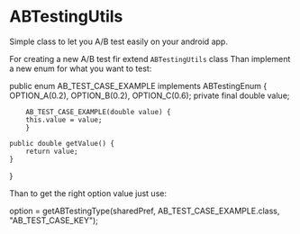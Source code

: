 # ABTestingUtils

Simple class to let you A/B test easily on your android app.

For creating a new A/B test fir extend `ABTestingUtils` class
Than implement a new enum for what you want to test:

public enum AB_TEST_CASE_EXAMPLE implements ABTestingEnum {
        OPTION_A(0.2), OPTION_B(0.2), OPTION_C(0.6);
        private final double value;

        AB_TEST_CASE_EXAMPLE(double value) {
		this.value = value;
        }

	public double getValue() {
		return value;
	}
}

Than to get the right option value just use:

option = getABTestingType(sharedPref, AB_TEST_CASE_EXAMPLE.class, "AB_TEST_CASE_KEY");
